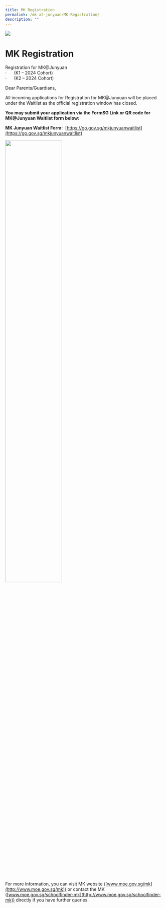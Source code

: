 ```yaml
---
title: MK Registration
permalink: /mk-at-junyuan/MK-Registration/
description: ""
---
```

![](/images/banner.gif)


MK Registration
===============


Registration for MK@Junyuan <br>·&nbsp;&nbsp;&nbsp;&nbsp;&nbsp;&nbsp;(K1 – 2024 Cohort) <br>
·&nbsp;&nbsp;&nbsp;&nbsp;&nbsp;&nbsp;(K2 – 2024 Cohort)


  

Dear Parents/Guardians,  

  

All incoming applications for Registration for MK@Junyuan will be placed under the&nbsp;Waitlist&nbsp;as the official registration window has closed.  
  

<b>You may submit your application via the FormSG Link or QR code for MK@Junyuan Waitlist form below: </b>  

<b>MK Junyuan Waitlist Form:</b>&nbsp;&nbsp;[https://go.gov.sg/mkjunyuanwaitlist](https://go.gov.sg/mkjunyuanwaitlist)



<img src="/images/mkwaitlist.png" style="width:60%">


For more information, you can visit MK website ([www.moe.gov.sg/mk](http://www.moe.gov.sg/mk)) or contact the MK ([www.moe.gov.sg/schoolfinder-mk](http://www.moe.gov.sg/schoolfinder-mk)) directly if you have further queries.